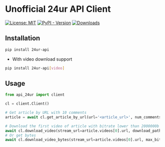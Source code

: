 # Unofficial 24ur API Client

[![License: MIT](https://img.shields.io/badge/license-MIT-C06524)](https://github.com/amadejkastelic/24ur-api/blob/main/LICENSE)
[![PyPI - Version](https://img.shields.io/pypi/v/24ur-api.svg)](https://pypi.org/project/24ur-api/)
[![Downloads](https://static.pepy.tech/badge/24ur-api/month)](https://www.pepy.tech/projects/24ur-api)

## Installation

```bash
pip install 24ur-api
```
- With video download support
```bash
pip install 24ur-api[video]
```

## Usage

```python
from api_24ur import client

cl = client.Client()

# Get article by URL with 10 comments
article = await cl.get_article_by_url(url='<article_url>', num_comments=10)

# Download the first video of article with bitrate lower than 2000000b to current dir
await cl.download_video(stream_url=article.videos[0].url, download_path='.', max_bitrate=2000000)
# Or get bytes
await cl.download_video_bytes(stream_url=article.videos[0].url, max_bitrate=2000000)
```
